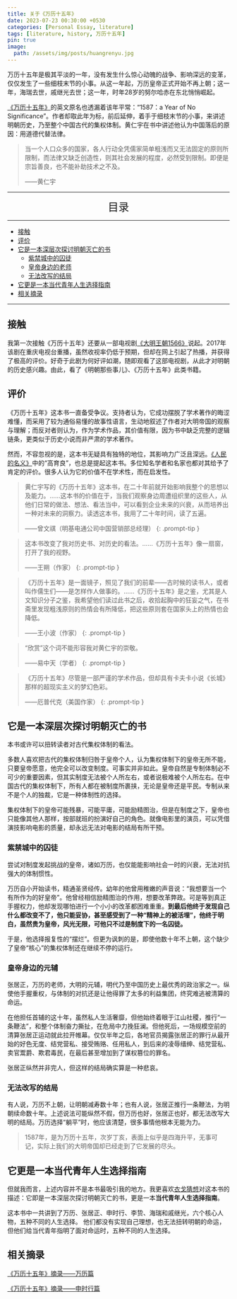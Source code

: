 ```yaml
---
title: 关于《万历十五年》
date: 2023-07-23 00:30:00 +0530
categories: [Personal Essay, literature]
tags: [literature, history, 万历十五年]
pin: true
image:
  path: /assets/img/posts/huangrenyu.jpg
---
```



万历十五年是极其平淡的一年，没有发生什么惊心动魄的战争、影响深远的变革，仅仅发生了一些细枝末节的小事。从这一年起，万历皇帝正式开始不再上朝；这一年，海瑞去世，戚继光去世；这一年，时年28岁的努尔哈赤在东北悄悄崛起。

[《万历十五年》](https://baike.baidu.com/item/%E4%B8%87%E5%8E%86%E5%8D%81%E4%BA%94%E5%B9%B4/83205)的英文原名也透漏着该年平常：“1587：a Year of No Significance”。作者却取此年为标，前后延伸，着手于细枝末节的小事，来讲述明朝历史，乃至整个中国古代的集权体制。黄仁宇在书中讲述他认为中国落后的原因：用道德代替法律。

> 当一个人口众多的国家，各人行动全凭儒家简单粗浅而又无法固定的原则所限制，而法律又缺乏创造性，则其社会发展的程度，必然受到限制。即便是宗旨善良，也不能补助技术之不及。
> 
>——黄仁宇


---
<center><font size='5'> 目录 </font></center>

---

<!-- TOC -->
  * [接触](#接触)
  * [评价](#评价)
  * [它是一本深层次探讨明朝灭亡的书](#它是一本深层次探讨明朝灭亡的书)
    * [紫禁城中的囚徒](#紫禁城中的囚徒)
    * [皇帝身边的老师](#皇帝身边的老师)
    * [无法改写的结局](#无法改写的结局)
  * [它更是一本当代青年人生选择指南](#它更是一本当代青年人生选择指南)
  * [相关摘录](#相关摘录)
<!-- TOC -->

---



## 接触
我第一次接触《万历十五年》还要从一部电视剧[《大明王朝1566》](https://baike.baidu.com/item/%E5%A4%A7%E6%98%8E%E7%8E%8B%E6%9C%9D1566%E5%98%89%E9%9D%96%E4%B8%8E%E6%B5%B7%E7%91%9E/185646)说起。2017年该剧在重庆电视台重播，虽然收视率仍低于预期，但却在网上引起了热播，并获得了极高的评价。好奇于此剧为何好评如潮，随即观看了这部电视剧，从此才对明朝的历史感兴趣。由此，看了《明朝那些事儿》、《万历十五年》此类书籍。

## 评价

《万历十五年》这本书一直备受争议。支持者认为，它成功摆脱了学术著作的晦涩难懂，而采用了较为通俗易懂的故事性语言，生动地叙述了作者对大明帝国的观察与理解；而反对者则认为，作为学术作品，其价值有限，因为书中缺乏完整的逻辑链条，更类似于历史小说而非严肃的学术著作。

然而，不容忽视的是，这本书无疑具有独特的地位，其影响力广泛且深远。[《人民的名义》](https://baike.baidu.com/item/%E4%BA%BA%E6%B0%91%E7%9A%84%E5%90%8D%E4%B9%89/17545218)中的“高育良”，也总是提起这本书。多位知名学者和名家也都对其给予了肯定的评价。很多人认为它的价值不在学术性，而在启发性。

>黄仁宇写的《万历十五年》这本书，在二十年前就开始影响我整个的思想以及能力。……这本书的价值在于，当我们观察身边周遭组织里的这些人，从他们日常的做法、想法、看法当中，可以看到企业未来的兴衰，从而培养出一种对未来的洞察力。读透这本书，我用了二十年时间，读了五遍。
>
>——曾文祺（明基电通公司中国营销部总经理）
{: .prompt-tip }

>这本书改变了我对历史书、对历史的看法。……《万历十五年》像一扇窗，打开了我的视野。
>
>——王朔（作家）
{: .prompt-tip }

>《万历十五年》是一面镜子，照见了我们的前辈——古时候的读书人，或者叫作儒生们——是怎样作人做事的。……《万历十五年》是之鉴，尤其是人文知识分子之鉴，我希望他们读过此书之后，收拾起胸中的狂妄之气，在书斋里发现粗浅原则的热情会有所降低，把这些原则套在国家头上的热情也会降低。
>
>——王小波（作家）
{: .prompt-tip }

> “欣赏”这个词不能形容我对黄仁宇的崇敬。
>
>——易中天（学者）
{: .prompt-tip }

>《万历十五年》尽管是一部严谨的学术作品，但却具有卡夫卡小说《长城》那样的超现实主义的梦幻色彩。
>
>——厄普代克（美国作家）
{: .prompt-tip }


## 它是一本深层次探讨明朝灭亡的书

本书或许可以扭转读者对古代集权体制的看法。

多数人喜欢把古代的集权体制归咎于皇帝个人，认为集权体制下的皇帝无所不能，只要皇帝愿意，他完全可以改变制度。可事实并非如此。皇帝自然是专制体制必不可少的重要因素，但其实制度无法被个人所左右，或者说极难被个人所左右。在中国古代的集权体制下，所有人都在被制度所裹挟，无论是皇帝还是平民。专制从来不是个人的独裁，它是一种体制性的选择。

集权体制下的皇帝可能残暴，可能平庸，可能励精图治，但是在制度之下，皇帝也只能像其他人那样，按部就班的扮演好自己的角色。就像电影里的演员，可以凭借演技影响电影的质量，却永远无法对电影的结局有所干预。

### 紫禁城中的囚徒

尝试对制度发起挑战的皇帝，诸如万历，也仅能能影响社会一时的兴衰，无法对抗强大的体制惯性。

万历自小开始读书，精通圣贤经传。幼年的他曾用稚嫩的声音说：“我想要当一个有所作为的好皇帝”。他曾经相信励精图治的作用，想要改革弊政。可是等到真正手握权力，他却发现哪怕进行一个小小的改革都困难重重。**到最后他终于发现自己什么都改变不了，他只能妥协，甚至感受到了一种“精神上的被活埋”，他终于明白，虽然贵为皇帝，风光无限，可他只不过是制度下的一名囚徒。**

于是，他选择报复性的“摆烂”。但更为讽刺的是，即使他数十年不上朝，这个缺少了皇帝“核心”的集权体制还在继续不停的运行。

### 皇帝身边的元辅

张居正，万历的老师，大明的元辅，明代乃至中国历史上最优秀的政治家之一。纵使他手握重权，与体制的对抗还是让他得罪了太多的利益集团，终究难逃被清算的命运。

在他担任首辅的这十年，虽然私人生活奢靡，但他始终着眼于江山社稷，推行“一条鞭法”，和整个体制奋力撕扯，在危局中力挽狂澜。但他死后，一场规模空前的清算张居正运动就此拉开帷幕。仅仅半年之后，各地官员揭露张居正的罪行从最开始的好色无度、结党营私、接受贿赂、任用私人，到后来的凌辱缙绅、结党营私、卖官鬻爵、欺君毒民，在最后甚至增加到了谋权篡位的罪名。 

张居正纵然并非完人，但这样的结局确实算是一种悲哀。


### 无法改写的结局

有人说，万历不上朝，让明朝减寿数十年；也有人说，张居正推行一条鞭法，为明朝续命数十年。上述说法可能纵然不假，但万历也好，张居正也好，都无法改写大明的结局。万历选择“躺平”时，他应该清楚，很多事情他根本无能为力。

>1587年，是为万历十五年，次岁丁亥，表面上似乎是四海升平，无事可记，实际上我们的大明帝国却已经走到了它发展的尽头。

## 它更是一本当代青年人生选择指南
但就我而言，上述内容并不是本书最吸引我的地方。我更喜欢[衣戈猜想](https://space.bilibili.com/170948267)对这本书的描述：它即是一本深层次探讨明朝灭亡的书，更是一本**当代青年人生选择指南**。

这本书中一共讲到了万历、张居正、申时行、李贽、海瑞和戚继光，六个核心人物，五种不同的人生选择。 他们都没有实现自己理想，也无法扭转明朝的命运，但他们给当代青年指明了面对命运时，五种不同的人生选择。


## 相关摘录

[《万历十五年》摘录——万历篇](/posts/万历十五年-摘录-万历篇/)

[《万历十五年》摘录——申时行篇](/posts/万历十五年-摘录-申时行篇/)


